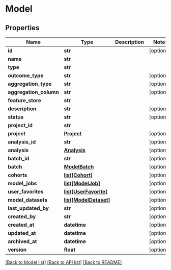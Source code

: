 # Model

## Properties
Name | Type | Description | Notes
------------ | ------------- | ------------- | -------------
**id** | **str** |  | [optional] 
**name** | **str** |  | 
**type** | **str** |  | 
**outcome_type** | **str** |  | [optional] 
**aggregation_type** | **str** |  | [optional] 
**aggregation_column** | **str** |  | [optional] 
**feature_store** | **str** |  | 
**description** | **str** |  | [optional] 
**status** | **str** |  | [optional] 
**project_id** | **str** |  | 
**project** | [**Project**](Project.md) |  | [optional] 
**analysis_id** | **str** |  | [optional] 
**analysis** | [**Analysis**](Analysis.md) |  | [optional] 
**batch_id** | **str** |  | [optional] 
**batch** | [**ModelBatch**](ModelBatch.md) |  | [optional] 
**cohorts** | [**list[Cohort]**](Cohort.md) |  | [optional] 
**model_jobs** | [**list[ModelJob]**](ModelJob.md) |  | [optional] 
**user_favorites** | [**list[UserFavorite]**](UserFavorite.md) |  | [optional] 
**model_datasets** | [**list[ModelDataset]**](ModelDataset.md) |  | [optional] 
**last_updated_by** | **str** |  | [optional] 
**created_by** | **str** |  | [optional] 
**created_at** | **datetime** |  | [optional] 
**updated_at** | **datetime** |  | [optional] 
**archived_at** | **datetime** |  | [optional] 
**version** | **float** |  | [optional] 

[[Back to Model list]](../README.md#documentation-for-models) [[Back to API list]](../README.md#documentation-for-api-endpoints) [[Back to README]](../README.md)

